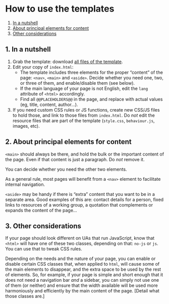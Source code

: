 # How to use the templates

1. [In a nutshell](#1-in-a-nutshell)
1. [About principal elements for content](#2-about-principal-elements-for-content)
1. [Other considerations](#3-other-considerations)

## 1. In a nutshell

1. Grab the template: download [all files of the template](generic/).
2. Edit your copy of `index.html`:
   * The template includes three elements for the proper &ldquo;content&rdquo; of the page: `<nav>`, `<main>` and `<aside>`.
     Decide whether you need one, two, or three of them, and enable/disable them (see below).
   * If the main language of your page is not English, edit the `lang` attribute of `<html>` accordingly.
   * Find all `@@PLACEHOLDERS@@` in the page, and replace with actual values (eg, title, content, author&hellip;).
3. If you need custom CSS rules or JS functions, create new CSS/JS files to hold those, and link to those files from `index.html`.
   Do *not* edit the resource files that are part of the template (`style.css`, `behaviour.js`, images, etc).

## 2. About principal elements for content

`<main>` should always be there, and hold the bulk or the important content of the page.
Even if that content is just a paragraph.
Do *not* remove it.

You can decide whether you need the other two elements.

As a general rule, most pages will benefit from a `<nav>` element to facilitate internal navigation.

`<aside>` may be handy if there is &ldquo;extra&rdquo; content that you want to be in a separate area.
Good examples of this are: contact details for a person, fixed links to resources of a working group, a quotation that complements or expands the content of the
page&hellip;

## 3. Other considerations

If your page should look different on UAs that run JavaScript, know that `<html>` will have one of these two classes, depending on that: `no-js` or `js`.
You can use that to tweak CSS rules.

Depending on the needs and the nature of your page, you can enable or disable certain CSS classes that, when applied to `html`, will cause some of the main
elements to disappear, and the extra space to be used by the rest of elements.
So, for example, if your page is simple and short enough that it does not need a navigation bar *and* a sidebar, you can simply not use one of them (or neither)
and ensure that the width available will be used more harmoniously and efficiently by the main content of the page.
\[Detail what those classes are.\]
